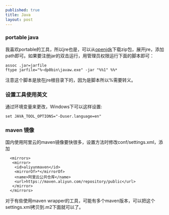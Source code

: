 ```yaml
---
published: true
title: Java
layout: post
---
```


### portable java
我喜欢portable的工具，所以jre也是，可以从[openjdk](https://adoptopenjdk.net/releases.html)下载zip包，展开jre，添加path即可。如果要注册jar的双击运行，用管理员权限运行下面的脚本即可：

```
assoc .jar=jarfile
ftype jarfile="%~dp0bin\javaw.exe" -jar "%%1" %%*
```

注意这个脚本是放在jre根目录下的，因为是脚本所以%需要转义。

### 设置工具使用英文

通过环境变量来更改，Windows下可以这样设置:
```
set JAVA_TOOL_OPTIONS="-Duser.language=en"
```

### maven 镜像
国内使用阿里云的maven镜像要快很多，设置方法时修改conf/settings.xml，添加

```
  <mirrors>
   <mirror>
    <id>aliyunmaven</id>
    <mirrorOf>*</mirrorOf>
    <name>阿里云公共仓库</name>
    <url>https://maven.aliyun.com/repository/public</url>
   </mirror>
  </mirrors>
  ```

  对于有些使用maven wrapper的工具，可能有多个maven版本，可以把这个settings.xml拷贝到<user>\.m2下面就可以了。